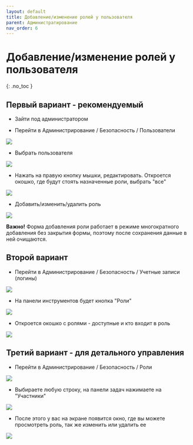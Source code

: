 ```yaml
---
layout: default
title: Добавление/изменение ролей у пользователя
parent: Администратирование
nav_order: 6
---
```


# Добавление/изменение ролей у пользователя
{: .no_toc }

## Первый вариант - рекомендуемый

- Зайти под администратором

- Перейти в Администрирование / Безопасность / Пользователи

![](../../images/aroli3.png)

- Выбрать пользователя

![](../../images/aroli.png)

- Нажать на правую кнопку мышки, редактировать. Откроется окошко, где будут стоять назначенные роли, выбрать "все"

![](../../images/aroli1.png)

- Добавить/изменить/удалить роль

![](../../images/aroli2.png)

**Важно!** Форма добавления роли работает в режиме многократного добавления без закрытия формы, поэтому после сохранения данные в ней очищаются.

## Второй вариант

- Перейти в Администрирование / Безопасность / Учетные записи (логины)

![](../../images/aroli4.png)

- На панели инструментов будет кнопка "Роли"

![](../../images/aroli5.png)

- Откроется окошко с ролями - доступные и кто входит в роль

![](../../images/aroli6.png)

## Третий вариант - для детального управления

- Перейти в Администрирование / Безопасность / Роли

![](../../images/aroli7.png)

- Выбираете любую строку, на панели задач нажимаете на "Участники"

![](../../images/aroli8.png)

- После этого у вас на экране появится окно, где вы можете просмотреть роль, так же изменить или удалить ее

![](../../images/aroli9.png)
